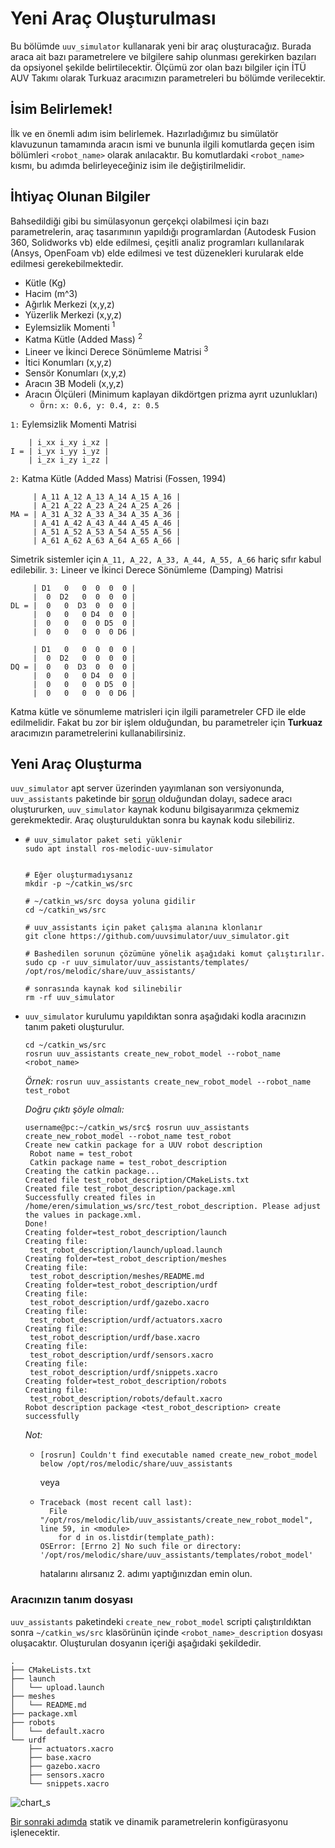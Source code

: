 # Yeni Araç Oluşturulması

Bu bölümde `uuv_simulator` kullanarak yeni bir araç oluşturacağız. Burada araca ait bazı parametrelere
ve bilgilere sahip olunması gerekirken bazıları da opsiyonel şekilde belirtilecektir. Ölçümü zor olan 
bazı bilgiler için İTÜ AUV Takımı olarak Turkuaz aracımızın parametreleri bu bölümde verilecektir. 


## İsim Belirlemek!
İlk ve en önemli adım isim belirlemek. Hazırladığımız bu simülatör klavuzunun tamamında aracın ismi ve
bununla ilgili komutlarda geçen isim bölümleri `<robot_name>` olarak anılacaktır. Bu komutlardaki `<robot_name>`
kısmı, bu adımda belirleyeceğiniz isim ile değiştirilmelidir.

## İhtiyaç Olunan Bilgiler
Bahsedildiği gibi bu simülasyonun gerçekçi olabilmesi için bazı parametrelerin, araç tasarımının yapıldığı 
programlardan (Autodesk Fusion 360, Solidworks vb) elde edilmesi, çeşitli analiz programları kullanılarak 
(Ansys, OpenFoam vb) elde edilmesi ve test düzenekleri kurularak elde edilmesi gerekebilmektedir.


  - Kütle (Kg)
  - Hacim (m^3)
  - Ağırlık Merkezi (x,y,z)
  - Yüzerlik Merkezi (x,y,z)
  - Eylemsizlik Momenti <sup>1</sup>
  - Katma Kütle (Added Mass) <sup>2</sup>
  - Lineer ve İkinci Derece Sönümleme Matrisi <sup>3</sup>
  - İtici Konumları (x,y,z)
  - Sensör Konumları (x,y,z)
  - Aracın 3B Modeli (x,y,z)
  - Aracın Ölçüleri (Minimum kaplayan dikdörtgen prizma ayrıt uzunlukları)
    - `Örn:` `x: 0.6, y: 0.4, z: 0.5` 


  `1:` Eylemsizlik Momenti Matrisi
  ```
      | i_xx i_xy i_xz |
  I = | i_yx i_yy i_yz |
      | i_zx i_zy i_zz |
  ```
  `2:` Katma Kütle (Added Mass) Matrisi (Fossen, 1994)
  ```
       | A_11 A_12 A_13 A_14 A_15 A_16 |
       | A_21 A_22 A_23 A_24 A_25 A_26 |
  MA = | A_31 A_32 A_33 A_34 A_35 A_36 |
       | A_41 A_42 A_43 A_44 A_45 A_46 |
       | A_51 A_52 A_53 A_54 A_55 A_56 |
       | A_61 A_62 A_63 A_64 A_65 A_66 |
  ```
  Simetrik sistemler için `A_11, A_22, A_33, A_44, A_55, A_66` hariç sıfır kabul edilebilir.
  `3:` Lineer ve İkinci Derece Sönümleme (Damping) Matrisi
  ```
       | D1   0   0  0  0  0 |
       |  0  D2   0  0  0  0 |
  DL = |  0   0  D3  0  0  0 |
       |  0   0   0 D4  0  0 |
       |  0   0   0  0 D5  0 |
       |  0   0   0  0  0 D6 |
       
       | D1   0   0  0  0  0 |
       |  0  D2   0  0  0  0 |
  DQ = |  0   0  D3  0  0  0 |
       |  0   0   0 D4  0  0 |
       |  0   0   0  0 D5  0 |
       |  0   0   0  0  0 D6 |
  ```
 
Katma kütle ve sönumleme matrisleri için ilgili parametreler CFD ile elde edilmelidir.
Fakat bu zor bir işlem olduğundan, bu parametreler için **Turkuaz** aracımızın parametrelerini 
kullanabilirsiniz.


## Yeni Araç Oluşturma

`uuv_simulator` apt server üzerinden yayımlanan son versiyonunda, `uuv_assistants` paketinde bir [sorun](https://github.com/uuvsimulator/uuv_simulator/issues/385)
olduğundan dolayı, sadece aracı oluştururken, `uuv_simulator` kaynak kodunu bilgisayarımıza çekmemiz gerekmektedir.
Araç oluşturulduktan sonra bu kaynak kodu silebiliriz.

-  ```
   # uuv_simulator paket seti yüklenir
   sudo apt install ros-melodic-uuv-simulator
   
   
   # Eğer oluşturmadıysanız 
   mkdir -p ~/catkin_ws/src 
   
   # ~/catkin_ws/src doysa yoluna gidilir
   cd ~/catkin_ws/src
   
   # uuv_assistants için paket çalışma alanına klonlanır
   git clone https://github.com/uuvsimulator/uuv_simulator.git
   
   # Bashedilen sorunun çözümüne yönelik aşağıdaki komut çalıştırılır.
   sudo cp -r uuv_simulator/uuv_assistants/templates/ /opt/ros/melodic/share/uuv_assistants/
   
   # sonrasında kaynak kod silinebilir
   rm -rf uuv_simulator
   ```

-  `uuv_simulator` kurulumu yapıldıktan sonra aşağıdaki kodla aracınızın tanım paketi oluşturulur.
   
   ```
   cd ~/catkin_ws/src
   rosrun uuv_assistants create_new_robot_model --robot_name <robot_name>
   ```

   *Örnek:* `rosrun uuv_assistants create_new_robot_model --robot_name test_robot`

   *Doğru çıktı şöyle olmalı:*

   ```
   username@pc:~/catkin_ws/src$ rosrun uuv_assistants create_new_robot_model --robot_name test_robot
   Create new catkin package for a UUV robot description
   	Robot name = test_robot
   	Catkin package name = test_robot_description
   Creating the catkin package...
   Created file test_robot_description/CMakeLists.txt
   Created file test_robot_description/package.xml
   Successfully created files in /home/eren/simulation_ws/src/test_robot_description. Please adjust the values in package.xml.
   Done!
   Creating folder=test_robot_description/launch
   Creating file:
   	test_robot_description/launch/upload.launch
   Creating folder=test_robot_description/meshes
   Creating file:
   	test_robot_description/meshes/README.md
   Creating folder=test_robot_description/urdf
   Creating file:
   	test_robot_description/urdf/gazebo.xacro
   Creating file:
   	test_robot_description/urdf/actuators.xacro
   Creating file:
   	test_robot_description/urdf/base.xacro
   Creating file:
   	test_robot_description/urdf/sensors.xacro
   Creating file:
   	test_robot_description/urdf/snippets.xacro
   Creating folder=test_robot_description/robots
   Creating file:
   	test_robot_description/robots/default.xacro
   Robot description package <test_robot_description> create successfully
   ```

   *Not:*

    - ```
      [rosrun] Couldn't find executable named create_new_robot_model below /opt/ros/melodic/share/uuv_assistants
      ```

      veya

    - ```
      Traceback (most recent call last):
        File "/opt/ros/melodic/lib/uuv_assistants/create_new_robot_model", line 59, in <module>
          for d in os.listdir(template_path):
      OSError: [Errno 2] No such file or directory: '/opt/ros/melodic/share/uuv_assistants/templates/robot_model'
      ```

      hatalarını alırsanız 2. adımı yaptığınızdan emin olun.


### Aracınızın tanım dosyası

`uuv_assistants` paketindeki `create_new_robot_model` scripti çalıştırıldıktan sonra `~/catkin_ws/src` klasörünün içinde `<robot_name>_description` dosyası oluşacaktır. Oluşturulan dosyanın içeriği aşağıdaki şekildedir.

```
.
├── CMakeLists.txt
├── launch
│   └── upload.launch
├── meshes
│   └── README.md
├── package.xml
├── robots
│   └── default.xacro
└── urdf
    ├── actuators.xacro
    ├── base.xacro
    ├── gazebo.xacro
    ├── sensors.xacro
    └── snippets.xacro
```

![chart_s](https://user-images.githubusercontent.com/84081125/118955306-3fe9f780-b967-11eb-9d5d-85313b591446.png)

[Bir sonraki adımda](setup-vehicle-parameters.md) statik ve dinamik parametrelerin konfigürasyonu işlenecektir.
